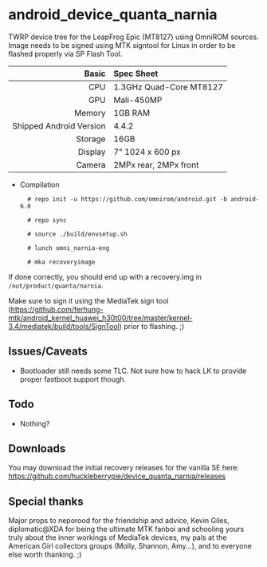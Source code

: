 android_device_quanta_narnia
==============

TWRP device tree for the LeapFrog Epic (MT8127) using OmniROM sources. Image needs to be signed using MTK signtool for Linux in order to be flashed properly via SP Flash Tool.

Basic   | Spec Sheet
-------:|:-------------------------
CPU     | 1.3GHz Quad-Core MT8127
GPU     | Mali-450MP
Memory  | 1GB RAM
Shipped Android Version | 4.4.2
Storage | 16GB
Display | 7" 1024 x 600 px
Camera  | 2MPx rear, 2MPx front

* Compilation

        # repo init -u https://github.com/omnirom/android.git -b android-6.0
        
        # repo sync
        
        # source ./build/envsetup.sh

        # lunch omni_narnia-eng

        # mka recoveryimage
        
If done correctly, you should end up with a recovery.img in `/out/product/quanta/narnia`.

Make sure to sign it using the MediaTek sign tool (https://github.com/ferhung-mtk/android_kernel_huawei_h30t00/tree/master/kernel-3.4/mediatek/build/tools/SignTool) prior to flashing. ;)

## Issues/Caveats
* Bootloader still needs some TLC. Not sure how to hack LK to provide proper fastboot support though.

## Todo
* Nothing?

## Downloads
You may download the initial recovery releases for the vanilla SE here: https://github.com/huckleberrypie/device_quanta_narnia/releases

## Special thanks
Major props to neporood for the friendship and advice, Kevin Giles, diplomatic@XDA for being the ultimate MTK fanboi and schooling yours truly about the inner workings of MediaTek devices, my pals at the American Girl collectors groups (Molly, Shannon, Amy...), and to everyone else worth thanking. ;)
